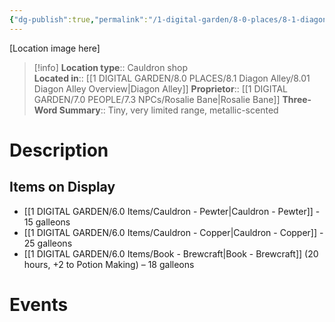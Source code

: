 ```yaml
---
{"dg-publish":true,"permalink":"/1-digital-garden/8-0-places/8-1-diagon-alley/8-1-12-potage-s-cauldron-shop/","tags":["#place","#diagon-alley","#shop"]}
---
```


[Location image here]
>[!info]
>**Location type**:: Cauldron shop  
>**Located in**:: [[1 DIGITAL GARDEN/8.0 PLACES/8.1 Diagon Alley/8.01 Diagon Alley Overview\|Diagon Alley]]
>**Proprietor**:: [[1 DIGITAL GARDEN/7.0 PEOPLE/7.3 NPCs/Rosalie Bane\|Rosalie Bane]]
>**Three-Word Summary**:: Tiny, very limited range, metallic-scented 

# Description


## Items on Display

- [[1 DIGITAL GARDEN/6.0 Items/Cauldron - Pewter\|Cauldron - Pewter]] - 15 galleons
- [[1 DIGITAL GARDEN/6.0 Items/Cauldron - Copper\|Cauldron - Copper]] - 25 galleons
- [[1 DIGITAL GARDEN/6.0 Items/Book - Brewcraft\|Book - Brewcraft]] (20 hours, +2 to Potion Making) – 18 galleons

# Events

